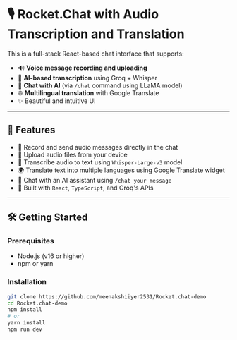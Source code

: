 # 🎙️ Rocket.Chat with Audio Transcription and Translation

This is a full-stack React-based chat interface that supports:
- 🔊 **Voice message recording and uploading**
- 🧠 **AI-based transcription** using Groq + Whisper
- 💬 **Chat with AI** (via `/chat` command using LLaMA model)
- 🌐 **Multilingual translation** with Google Translate
- ✨ Beautiful and intuitive UI

---

## 🚀 Features

- 🎤 Record and send audio messages directly in the chat
- 📎 Upload audio files from your device
- 📝 Transcribe audio to text using `Whisper-Large-v3` model
- 🌍 Translate text into multiple languages using Google Translate widget
- 🤖 Chat with an AI assistant using `/chat your message`
- 🧠 Built with `React`, `TypeScript`, and Groq's APIs

---

## 🛠️ Getting Started

### Prerequisites

- Node.js (v16 or higher)
- npm or yarn

### Installation

```bash
git clone https://github.com/meenakshiiyer2531/Rocket.chat-demo
cd Rocket.chat-demo
npm install
# or
yarn install
npm run dev 
